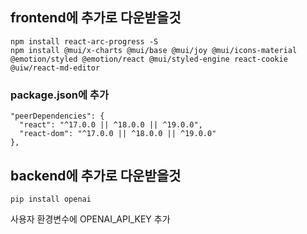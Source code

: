 
## frontend에 추가로 다운받을것
```
npm install react-arc-progress -S
npm install @mui/x-charts @mui/base @mui/joy @mui/icons-material @emotion/styled @emotion/react @mui/styled-engine react-cookie @uiw/react-md-editor
```


### package.json에 추가
```
"peerDependencies": {
  "react": "^17.0.0 || ^18.0.0 || ^19.0.0",
  "react-dom": "^17.0.0 || ^18.0.0 || ^19.0.0"
},

```

## backend에 추가로 다운받을것
```
pip install openai
```

사용자 환경변수에 OPENAI_API_KEY 추가
